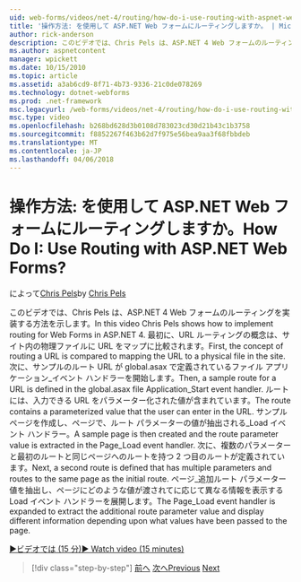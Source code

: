 ```yaml
---
uid: web-forms/videos/net-4/routing/how-do-i-use-routing-with-aspnet-web-forms
title: '操作方法: を使用して ASP.NET Web フォームにルーティングしますか。 | Microsoft Docs'
author: rick-anderson
description: このビデオでは、Chris Pels は、ASP.NET 4 Web フォームのルーティングを実装する方法を示します。 最初に、URL ルーティングの概念は p に URL をマップに比較しています.
ms.author: aspnetcontent
manager: wpickett
ms.date: 10/15/2010
ms.topic: article
ms.assetid: a3ab6cd9-8f71-4b73-9336-21c0de078269
ms.technology: dotnet-webforms
ms.prod: .net-framework
msc.legacyurl: /web-forms/videos/net-4/routing/how-do-i-use-routing-with-aspnet-web-forms
msc.type: video
ms.openlocfilehash: b268bd628d3b0108d783023cd30d21b43c1b3758
ms.sourcegitcommit: f8852267f463b62d7f975e56bea9aa3f68fbbdeb
ms.translationtype: MT
ms.contentlocale: ja-JP
ms.lasthandoff: 04/06/2018
---
```

<a name="how-do-i-use-routing-with-aspnet-web-forms"></a><span data-ttu-id="83627-105">操作方法: を使用して ASP.NET Web フォームにルーティングしますか。</span><span class="sxs-lookup"><span data-stu-id="83627-105">How Do I: Use Routing with ASP.NET Web Forms?</span></span>
====================
<span data-ttu-id="83627-106">によって[Chris Pels](https://twitter.com/chrispels)</span><span class="sxs-lookup"><span data-stu-id="83627-106">by [Chris Pels](https://twitter.com/chrispels)</span></span>

<span data-ttu-id="83627-107">このビデオでは、Chris Pels は、ASP.NET 4 Web フォームのルーティングを実装する方法を示します。</span><span class="sxs-lookup"><span data-stu-id="83627-107">In this video Chris Pels shows how to implement routing for Web Forms in ASP.NET 4.</span></span> <span data-ttu-id="83627-108">最初に、URL ルーティングの概念は、サイト内の物理ファイルに URL をマップに比較されます。</span><span class="sxs-lookup"><span data-stu-id="83627-108">First, the concept of routing a URL is compared to mapping the URL to a physical file in the site.</span></span> <span data-ttu-id="83627-109">次に、サンプルのルート URL が global.asax で定義されているファイル アプリケーション\_イベント ハンドラーを開始します。</span><span class="sxs-lookup"><span data-stu-id="83627-109">Then, a sample route for a URL is defined in the global.asax file Application\_Start event handler.</span></span> <span data-ttu-id="83627-110">ルートには、入力できる URL をパラメーター化された値が含まれています。</span><span class="sxs-lookup"><span data-stu-id="83627-110">The route contains a parameterized value that the user can enter in the URL.</span></span> <span data-ttu-id="83627-111">サンプル ページを作成し、ページで、ルート パラメーターの値が抽出される\_Load イベント ハンドラー。</span><span class="sxs-lookup"><span data-stu-id="83627-111">A sample page is then created and the route parameter value is extracted in the Page\_Load event handler.</span></span> <span data-ttu-id="83627-112">次に、複数のパラメーターと最初のルートと同じページへのルートを持つ 2 つ目のルートが定義されています。</span><span class="sxs-lookup"><span data-stu-id="83627-112">Next, a second route is defined that has multiple parameters and routes to the same page as the initial route.</span></span> <span data-ttu-id="83627-113">ページ\_追加ルート パラメーター値を抽出し、ページにどのような値が渡されてに応じて異なる情報を表示する Load イベント ハンドラーを展開します。</span><span class="sxs-lookup"><span data-stu-id="83627-113">The Page\_Load event handler is expanded to extract the additional route parameter value and display different information depending upon what values have been passed to the page.</span></span>

[<span data-ttu-id="83627-114">&#9654;ビデオでは (15 分)</span><span class="sxs-lookup"><span data-stu-id="83627-114">&#9654; Watch video (15 minutes)</span></span>](https://channel9.msdn.com/Blogs/ASP-NET-Site-Videos/how-do-i-use-routing-with-aspnet-web-forms)

> [!div class="step-by-step"]
> <span data-ttu-id="83627-115">[前へ](aspnet-4-quick-hit-outbound-webforms-routing.md)
> [次へ](how-do-i-work-with-urls-in-aspnet-routing.md)</span><span class="sxs-lookup"><span data-stu-id="83627-115">[Previous](aspnet-4-quick-hit-outbound-webforms-routing.md)
[Next](how-do-i-work-with-urls-in-aspnet-routing.md)</span></span>
